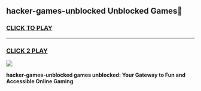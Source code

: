 
## hacker-games-unblocked Unblocked Games👋
<h3>
<a href="https://news.freeplayer.one?title=hacker-games-unblocked&ref=16F">CLICK TO PLAY</a></h3>
<hr>

<h3>
<a href="https://news.freeplayer.one?title=hacker-games-unblocked&ref=16F">CLICK 2 PLAY</a>
  
</h3>

<a href="https://news.freeplayer.one?title=hacker-games-unblocked&ref=16F/"><img src="https://clearcache.store/games.png"></a>


**hacker-games-unblocked games unblocked: Your Gateway to Fun and Accessible Online Gaming**
